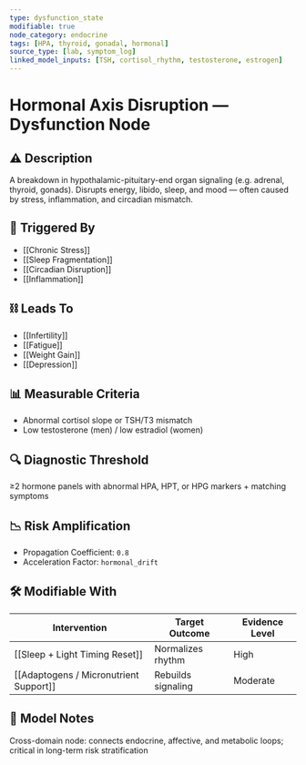 ```yaml
---
type: dysfunction_state
modifiable: true
node_category: endocrine
tags: [HPA, thyroid, gonadal, hormonal]
source_type: [lab, symptom_log]
linked_model_inputs: [TSH, cortisol_rhythm, testosterone, estrogen]
---
```


# Hormonal Axis Disruption — Dysfunction Node

## ⚠️ Description
A breakdown in hypothalamic-pituitary-end organ signaling (e.g. adrenal, thyroid, gonads). Disrupts energy, libido, sleep, and mood — often caused by stress, inflammation, and circadian mismatch.

## 🔁 Triggered By
- [[Chronic Stress]]
- [[Sleep Fragmentation]]
- [[Circadian Disruption]]
- [[Inflammation]]

## ⛓ Leads To
- [[Infertility]]
- [[Fatigue]]
- [[Weight Gain]]
- [[Depression]]

## 📊 Measurable Criteria
- Abnormal cortisol slope or TSH/T3 mismatch
- Low testosterone (men) / low estradiol (women)

## 🔍 Diagnostic Threshold
≥2 hormone panels with abnormal HPA, HPT, or HPG markers + matching symptoms

## 📉 Risk Amplification
- Propagation Coefficient: `0.8`
- Acceleration Factor: `hormonal_drift`

## 🛠 Modifiable With
| Intervention         | Target Outcome         | Evidence Level |
|----------------------|------------------------|----------------|
| [[Sleep + Light Timing Reset]] | Normalizes rhythm | High        |
| [[Adaptogens / Micronutrient Support]] | Rebuilds signaling | Moderate   |

## 🧠 Model Notes
Cross-domain node: connects endocrine, affective, and metabolic loops; critical in long-term risk stratification
